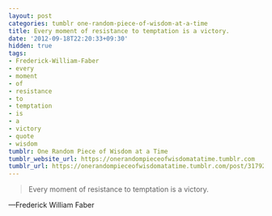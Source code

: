 ```yaml
---
layout: post
categories: tumblr one-random-piece-of-wisdom-at-a-time
title: Every moment of resistance to temptation is a victory.
date: '2012-09-18T22:20:33+09:30'
hidden: true
tags:
- Frederick-William-Faber
- every
- moment
- of
- resistance
- to
- temptation
- is
- a
- victory
- quote
- wisdom
tumblr: One Random Piece of Wisdom at a Time
tumblr_website_url: https://onerandompieceofwisdomatatime.tumblr.com
tumblr_url: https://onerandompieceofwisdomatatime.tumblr.com/post/31792920785/every-moment-of-resistance-to-temptation-is-a
---
```

> Every moment of resistance to temptation is a victory.

—Frederick William Faber&nbsp;
